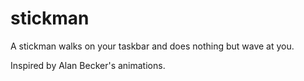 # stickman
A stickman walks on your taskbar and does nothing but wave at you.

Inspired by Alan Becker's animations.
